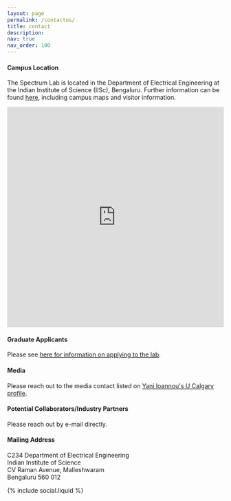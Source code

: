 ```yaml
---
layout: page
permalink: /contactus/
title: contact
description:
nav: true
nav_order: 100
---
```


#### Campus Location

The Spectrum Lab is located in the Department of Electrical Engineering at the Indian Institute of Science (IISc), Bengaluru. Further information can be found [here](https://iisc.ac.in/), including campus maps and visitor information.

<iframe id="iiscmaps" src="https://www.openstreetmap.org/export/embed.html?bbox=77.5645%2C13.0115%2C77.5735%2C13.0195&amp;layer=mapnik&amp;marker=13.0155%2C77.5690" title="Indian Institute of Science Campus Map" width="100%" height="512" allowfullscreen="true" frameborder="0" scrolling="no"></iframe>

#### Graduate Applicants

Please see [here for information on applying to the lab](https://grad.ucalgary.ca/future-students/supervisor/yani-ioannou).

#### Media

Please reach out to the media contact listed on [Yani Ioannou's U Calgary profile](https://profiles.ucalgary.ca/yani-ioannou).

#### Potential Collaborators/Industry Partners

Please reach out by e-mail directly.

#### Mailing Address

C234 Department of Electrical Engineering<br/>
Indian Institute of Science<br/>
CV Raman Avenue, Malleshwaram<br/>
Bengaluru 560 012

<div class="social">
    <div class="contact-icons">
    {% include social.liquid %}
    </div>
</div>
